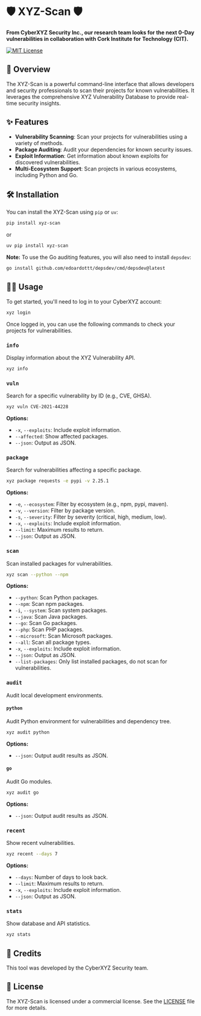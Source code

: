 # 🛡️ XYZ-Scan 🛡️

**From CyberXYZ Security Inc., our research team looks for the next 0-Day vulnerabilities in collaboration with Cork Institute for Technology (CIT).**

[![MIT License](https://img.shields.io/badge/License-MIT-green.svg)](https://choosealicense.com/licenses/mit/)

## 🚀 Overview

The XYZ-Scan is a powerful command-line interface that allows developers and security professionals to scan their projects for known vulnerabilities. It leverages the comprehensive XYZ Vulnerability Database to provide real-time security insights.

## ✨ Features

-   **Vulnerability Scanning**: Scan your projects for vulnerabilities using a variety of methods.
-   **Package Auditing**: Audit your dependencies for known security issues.
-   **Exploit Information**: Get information about known exploits for discovered vulnerabilities.
-   **Multi-Ecosystem Support**: Scan projects in various ecosystems, including Python and Go.

## 🛠️ Installation

You can install the XYZ-Scan using `pip` or `uv`:

```bash
pip install xyz-scan
```

or

```bash
uv pip install xyz-scan
```

**Note:** To use the Go auditing features, you will also need to install `depsdev`:

```bash
go install github.com/edoardottt/depsdev/cmd/depsdev@latest
```

## 👨‍💻 Usage

To get started, you'll need to log in to your CyberXYZ account:

```bash
xyz login
```

Once logged in, you can use the following commands to check your projects for vulnerabilities.

### `info`

Display information about the XYZ Vulnerability API.

```bash
xyz info
```

### `vuln`

Search for a specific vulnerability by ID (e.g., CVE, GHSA).

```bash
xyz vuln CVE-2021-44228
```

**Options:**

*   `-x`, `--exploits`: Include exploit information.
*   `--affected`: Show affected packages.
*   `--json`: Output as JSON.

### `package`

Search for vulnerabilities affecting a specific package.

```bash
xyz package requests -e pypi -v 2.25.1
```

**Options:**

*   `-e`, `--ecosystem`: Filter by ecosystem (e.g., npm, pypi, maven).
*   `-v`, `--version`: Filter by package version.
*   `-s`, `--severity`: Filter by severity (critical, high, medium, low).
*   `-x`, `--exploits`: Include exploit information.
*   `--limit`: Maximum results to return.
*   `--json`: Output as JSON.

### `scan`

Scan installed packages for vulnerabilities.

```bash
xyz scan --python --npm
```

**Options:**

*   `--python`: Scan Python packages.
*   `--npm`: Scan npm packages.
*   `-i`, `--system`: Scan system packages.
*   `--java`: Scan Java packages.
*   `--go`: Scan Go packages.
*   `--php`: Scan PHP packages.
*   `--microsoft`: Scan Microsoft packages.
*   `--all`: Scan all package types.
*   `-x`, `--exploits`: Include exploit information.
*   `--json`: Output as JSON.
*   `--list-packages`: Only list installed packages, do not scan for vulnerabilities.

### `audit`

Audit local development environments.

#### `python`

Audit Python environment for vulnerabilities and dependency tree.

```bash
xyz audit python
```

**Options:**

*   `--json`: Output audit results as JSON.

#### `go`

Audit Go modules.

```bash
xyz audit go
```

**Options:**

*   `--json`: Output audit results as JSON.

### `recent`

Show recent vulnerabilities.

```bash
xyz recent --days 7
```

**Options:**

*   `--days`: Number of days to look back.
*   `--limit`: Maximum results to return.
*   `-x`, `--exploits`: Include exploit information.
*   `--json`: Output as JSON.

### `stats`

Show database and API statistics.

```bash
xyz stats
```

## 🙏 Credits

This tool was developed by the CyberXYZ Security team.

## 📄 License

The XYZ-Scan is licensed under a commercial license. See the [LICENSE](LICENSE) file for more details.
